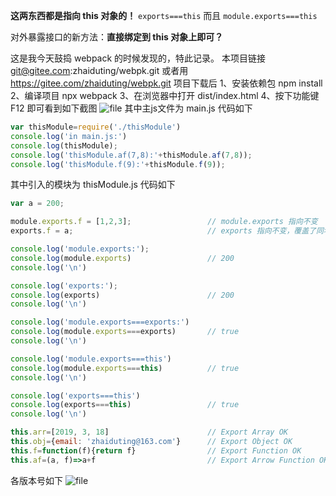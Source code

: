 **这两东西都是指向 this 对象的！**
  `exports===this`
而且
  `module.exports===this`
  
对外暴露接口的新方法：**直接绑定到 this 对象上即可？**
  
这是我今天鼓捣 webpack 的时候发现的，特此记录。
本项目链接 git@gitee.com:zhaiduting/webpk.git
或者用 https://gitee.com/zhaiduting/webpk.git
项目下载后
1、安装依赖包 npm install
2、编译项目 npx webpack
3、在浏览器中打开 dist/index.html
4、按下功能键 F12 即可看到如下截图
![file](https://cdn.learnku.com/uploads/images/201903/18/24833/D1714abixz.png!large)
其中主js文件为 main.js 代码如下
```js
var thisModule=require('./thisModule')
console.log('in main.js:')
console.log(thisModule);
console.log('thisModule.af(7,8):'+thisModule.af(7,8));
console.log('thisModule.f(9):'+thisModule.f(9));
```
其中引入的模块为 thisModule.js 代码如下
```js
var a = 200;

module.exports.f = [1,2,3];                 // module.exports 指向不变
exports.f = a;                              // exports 指向不变，覆盖了同名属性！

console.log('module.exports:');
console.log(module.exports)                 // 200
console.log('\n')

console.log('exports:');
console.log(exports)                        // 200
console.log('\n')

console.log('module.exports===exports:')
console.log(module.exports===exports)       // true
console.log('\n')

console.log('module.exports===this')
console.log(module.exports===this)          // true
console.log('\n')

console.log('exports===this')
console.log(exports===this)                 // true
console.log('\n')

this.arr=[2019, 3, 18]                      // Export Array OK
this.obj={email: 'zhaiduting@163.com'}      // Export Object OK
this.f=function(f){return f}                // Export Function OK
this.af=(a, f)=>a+f                         // Export Arrow Function OK
```
各版本号如下
![file](https://cdn.learnku.com/uploads/images/201903/18/24833/EJXtwCJC6C.png!large)